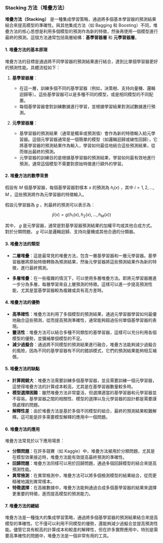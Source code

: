 ### Stacking 方法（堆疊方法）

**堆疊方法（Stacking）** 是一種集成學習策略，通過將多個基本學習器的預測結果結合來提高模型的準確性。與其他集成方法（如 Bagging 和 Boosting）不同，堆疊方法的核心思想是利用多個模型的預測作為新的特徵，然後再使用一個模型進行最終的預測。這個方法通常包括兩層結構：**基學習器層** 和 **元學習器層**。

#### 1. **堆疊方法的基本原理**

堆疊方法的目標是通過將不同學習器的預測結果進行結合，達到比單個學習器更好的預測性能。具體流程如下：

1. **基學習器層**：
   - 在這一層，訓練多個不同的基學習器（例如，決策樹、支持向量機、邏輯迴歸等）。這些基學習器可以是多種不同的模型，或是相同模型的不同配置。
   - 每個基學習器會對訓練數據進行學習，並根據學習結果對測試數據進行預測。

2. **元學習器層**：
   - 基學習器的預測結果（通常是概率或預測值）會作為新的特徵輸入給元學習器。這個元學習器通常是一個簡單的模型（如邏輯迴歸或線性回歸），它將基學習器的預測結果作為輸入，學習如何最佳地結合這些預測結果，從而做出最終的預測。
   - 元學習器的訓練目的是根據基學習器的預測結果，學習如何最有效地進行預測，通常這個模型不需要對原始特徵進行額外的學習。

#### 2. **堆疊方法的數學背景**

假設有  $`M`$  個基學習器，每個基學習器對樣本  $`x`$  的預測為  $`h_i(x)`$ ，其中  $`i = 1, 2, \dots, M`$ 。這些預測將作為元學習器的特徵輸入。

假設元學習器為  $`g`$ ，則最終的預測可以表示為：


```math
\hat{y}(x) = g(h_1(x), h_2(x), \dots, h_M(x))
```


其中， $`g`$  是元學習器，通常是對基學習器預測結果的加權平均或其他合成方式。對於分類問題， $`g`$  可以是邏輯迴歸、支持向量機或其他合適的分類器。

#### 3. **堆疊方法的類型**

- **二層堆疊**：這是最常見的堆疊方法，包含一層基學習器和一層元學習器。基學習器層將原始特徵轉換為預測結果，然後元學習器將這些預測結果作為新的特徵，進行最終預測。

- **多層堆疊**：在一些複雜的情況下，可以使用多層堆疊方法。即將元學習器層進一步分為多層，每層學習來自上層預測的特徵。這樣可以進一步提高預測性能，尤其是當基學習器較為複雜或具有高方差時。

#### 4. **堆疊方法的優勢**

- **高準確性**：堆疊方法利用了多個模型的預測結果，通過元學習器學習如何最優地融合這些預測，從而提高預測準確性，通常能夠超過任何單個基學習器的表現。
- **靈活性**：堆疊方法可以結合多種不同類型的基學習器，這樣可以充分利用各個模型的優勢，並彌補單個模型的不足。
- **減少過擬合**：通過將不同模型的預測結果進行融合，堆疊方法能夠減少過擬合的風險，因為不同的基學習器有不同的錯誤模式，它們的預測結果能夠相互補償。

#### 5. **堆疊方法的缺點**

- **計算開銷大**：堆疊方法需要訓練多個基學習器，並且需要訓練一個元學習器，這使得堆疊方法的計算成本較高，尤其是在基學習器數量較多時。
- **模型選擇困難**：雖然堆疊方法非常靈活，但選擇適當的基學習器和元學習器並不容易。基學習器之間的相關性、模型的選擇以及元學習器的設計都是需要謹慎處理的問題。
- **解釋性差**：由於堆疊方法是基於多個不同模型的組合，最終的預測結果較難解釋。這可能是許多需要模型解釋的應用中一個問題。

#### 6. **堆疊方法的應用**

堆疊方法常見於以下應用場景：

- **分類問題**：在許多競賽（如 Kaggle）中，堆疊方法被用於分類問題，尤其是在模型效果接近時，堆疊方法能有效提高最終預測的準確性。
- **回歸問題**：堆疊方法同樣可以用於回歸問題，通過多個回歸模型的結合來提高預測性能。
- **異常檢測**：在異常檢測中，堆疊方法可以將多個檢測模型的結果結合，從而更精確地識別異常樣本。
- **特徵選擇**：在高維數據中，堆疊方法能夠通過合成多個基學習器的結果來選擇更重要的特徵，進而提高模型的預測能力。

#### 7. **堆疊方法的總結**

堆疊方法是一種強大的集成學習策略，通過將多個基學習器的預測結果結合來提高模型的準確性。它不僅可以利用不同模型的優勢，還能夠減少過擬合並提高預測性能。儘管它具有較高的計算成本和較差的解釋性，但在許多實際應用中，特別是需要高準確性的問題中，堆疊方法是一個非常有用的工具。